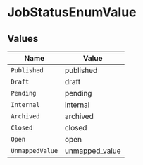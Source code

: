 # JobStatusEnumValue


## Values

| Name            | Value           |
| --------------- | --------------- |
| `Published`     | published       |
| `Draft`         | draft           |
| `Pending`       | pending         |
| `Internal`      | internal        |
| `Archived`      | archived        |
| `Closed`        | closed          |
| `Open`          | open            |
| `UnmappedValue` | unmapped_value  |
